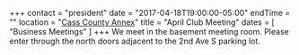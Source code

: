 +++
contact = "president"
date = "2017-04-18T19:00:00-05:00"
endTime = ""
location = "[Cass County Annex](/places/cass-county-annex/)"
title = "April Club Meeting"
dates = [ "Business Meetings" ]
+++
We meet in the basement meeting room. Please enter through the north
doors adjacent to the 2nd Ave S parking lot.
